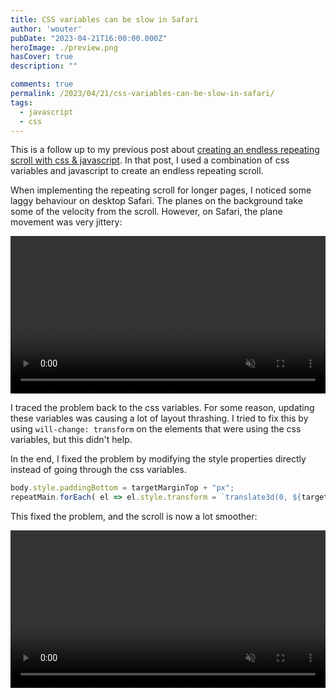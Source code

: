 ```yaml
---
title: CSS variables can be slow in Safari
author: 'wouter'
pubDate: "2023-04-21T16:00:00.000Z"
heroImage: ./preview.png
hasCover: true
description: ""

comments: true
permalink: /2023/04/21/css-variables-can-be-slow-in-safari/
tags:
  - javascript
  - css
---
```

This is a follow up to my previous post about [creating an endless repeating scroll with css & javascript](/2023/03/01/creating-an-endless-repeating-scroll-with-css-and-javascript/). In that post, I used a combination of css variables and javascript to create an endless repeating scroll.

When implementing the repeating scroll for longer pages, I noticed some laggy behaviour on desktop Safari. The planes on the background take some of the velocity from the scroll. However, on Safari, the plane movement was very jittery:

<video src="scroll-slow-css-variables-safari-hq.mp4" controls loop muted playsline autoplay style="width: 100%; height: auto;"></video>

I traced the problem back to the css variables. For some reason, updating these variables was causing a lot of layout thrashing. I tried to fix this by using `will-change: transform` on the elements that were using the css variables, but this didn't help.

In the end, I fixed the problem by modifying the style properties directly instead of going through the css variables.

```js
body.style.paddingBottom = targetMarginTop + "px";
repeatMain.forEach( el => el.style.transform = `translate3d(0, ${targetMarginTop}px, 0)`);
```

This fixed the problem, and the scroll is now a lot smoother:

<video src="scroll-regular-style-properties-safari-hq.mp4" controls loop muted playsline autoplay style="width: 100%; height: auto;"></video>